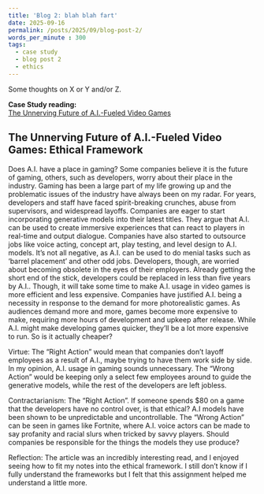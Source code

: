 ```yaml
---
title: 'Blog 2: blah blah fart'
date: 2025-09-16
permalink: /posts/2025/09/blog-post-2/
words_per_minute : 300
tags:
  - case study
  - blog post 2
  - ethics
---
```


Some thoughts on X or Y and/or Z.

**Case Study reading:**  
[The Unnerving Future of A.I.-Fueled Video Games](https://www.nytimes.com/2025/07/28/arts/video-games-artificial-intelligence.html?searchResultPosition=10)

The Unnerving Future of A.I.-Fueled Video Games: Ethical Framework
---

Does A.I. have a place in gaming? Some companies believe it is the future of gaming, others, such as developers, worry about their place in the industry. Gaming has been a large part of my life growing up and the problematic issues of the industry have always been on my radar. For years, developers and staff have faced spirit-breaking crunches, abuse from supervisors, and widespread layoffs. Companies are eager to start incorporating generative models into their latest titles. They argue that A.I. can be used to create immersive experiences that can react to players in real-time and output dialogue. Companies have also started to outsource jobs like voice acting, concept art, play testing, and level design to A.I. models. It’s not all negative, as A.I. can be used to do menial tasks such as ‘barrel placement’ and other odd jobs. Developers, though, are worried about becoming obsolete in the eyes of their employers. Already getting the short end of the stick,  developers could be replaced in less than five years by A.I.. Though, it will take some time to make A.I. usage in video games is more efficient and less expensive. Companies have justified A.I. being a necessity in response to the demand for more photorealistic games. As audiences demand more and more, games become more expensive to make, requiring more hours of development and upkeep after release. While A.I. might make developing games quicker, they’ll be a lot more expensive to run. So is it actually cheaper?

Virtue:
The “Right Action” would mean that companies don’t layoff employees as a result of A.I., maybe trying to have them work side by side. In my opinion, A.I. usage in gaming sounds unnecessary. 
The “Wrong Action” would be keeping only a select few employees around to guide the generative models, while the rest of the developers are left jobless.

Contractarianism:
The “Right Action”. If someone spends $80 on a game that the developers have no control over, is that ethical? A.I models have been shown to be unpredictable and uncontrollable.
The “Wrong Action” can be seen in games like Fortnite, where A.I. voice actors can be made to say profanity and racial slurs when tricked by savvy players. Should companies be responsible for the things the models they use produce? 

Reflection:
The article was an incredibly interesting read, and I enjoyed seeing how to fit my notes into the ethical framework. I still don’t know if I fully understand the frameworks but I felt that this assignment helped me understand a little more.
